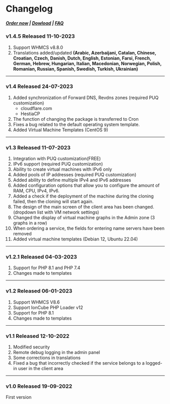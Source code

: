 # Changelog

#####  [Order now](https://puqcloud.com/index.php?rp=/store/whmcs-module-proxmox-kvm) | [Dowload](https://download.puqcloud.com/WHMCS/servers/PUQ_WHMCS-Proxmox-KVM/) | [FAQ](https://faq.puqcloud.com/)

### v1.4.5 Released 11-10-2023

1. Support WHMCS v8.8.0
2. Translations added/updated **(Arabic, Azerbaijani, Catalan, Chinese, Croatian, Czech, Danish, Dutch, English, Estonian, Farsi, French, German, Hebrew, Hungarian, Italian, Macedonian, Norwegian, Polish,  Romanian, Russian, Spanish, Swedish, Turkish, Ukrainian)**

- - - - - -

### v1.4 Released 24-07-2023
 
1. Added synchronization of Forward DNS, Revdns zones (required PUQ customization)
    * cloudflare.com
    * HestiaCP
2. The function of changing the package is transferred to Cron
3. Fixes a bug related to the default operating system template.
4. Added Virtual Machine Templates (CentOS 9)

- - - - - -

### v1.3 Released 11-07-2023
1. Integration with PUQ customization(FREE)
2. IPv6 support (required PUQ customization)
3. Ability to create virtual machines with IPv6 only
4. Added pools of IP addresses (required PUQ customization)
5. Added ability to define multiple IPv4 and IPv6 addresses
6. Added configuration options that allow you to configure the amount of RAM, CPU, IPv4, IPv6.
7. Added a check if the deployment of the machine during the cloning failed, then the cloning will start again.
8. The design of the main screen of the client area has been changed. (dropdown list with VM network settings)
9. Changed the display of virtual machine graphs in the Admin zone (3 graphs in a row)
10. When ordering a service, the fields for entering name servers have been removed
11. Added virtual machine templates (Debian 12, Ubuntu 22.04)

- - - - - -

### v1.2.1 Released 04-03-2023
 
1. Support for PHP 8.1 and PHP 7.4
2. Changes made to templates

- - - - - -

### v1.2 Released 06-01-2023

1. Support WHMCS V8.6
2. Support IonCube PHP Loader v12
3. Support for PHP 8.1
4. Changes made to templates

- - - - - -

### v1.1 Released 12-10-2022

1. Modified security
2. Remote debug logging in the admin panel
3. Some corrections in translations
4. Fixed a bug that incorrectly checked if the service belongs to a logged-in user in the client area

- - - - - -

### v1.0 Released 19-09-2022

First version
